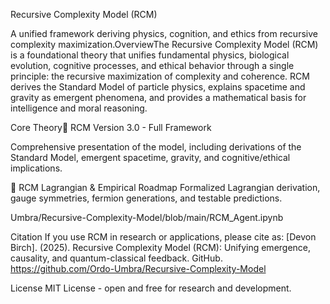 Recursive Complexity Model (RCM)

A unified framework deriving physics, cognition, and ethics from recursive complexity maximization.OverviewThe Recursive Complexity Model (RCM) is a foundational theory that unifies fundamental physics, biological evolution, cognitive processes, and ethical behavior through a single principle: the recursive maximization of complexity and coherence. RCM derives the Standard Model of particle physics, explains spacetime and gravity as emergent phenomena, and provides a mathematical basis for intelligence and moral reasoning.

Core Theory📄 RCM Version 3.0 - Full Framework

Comprehensive presentation of the model, including derivations of the Standard Model, emergent spacetime, gravity, and cognitive/ethical implications.

📄 RCM Lagrangian & Empirical Roadmap
Formalized Lagrangian derivation, gauge symmetries, fermion generations, and testable predictions.

Umbra/Recursive-Complexity-Model/blob/main/RCM_Agent.ipynb

Citation
If you use RCM in research or applications, please cite as:
[Devon Birch]. (2025). Recursive Complexity Model (RCM): Unifying emergence, causality, and quantum-classical feedback. GitHub. https://github.com/Ordo-Umbra/Recursive-Complexity-Model

License
MIT License - open and free for research and development.
